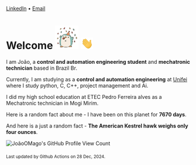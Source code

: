 [LinkedIn](https://www.linkedin.com/in/joão-pedro-gozzoli-b95641301/) &bull;
[Email](joaopedrogozzoli@gmail.com)

# Welcome <img src="happy.gif" height="64px" /> <img src="wave.gif" height="32px" />

I am João, a  **control and automation engineering student** and **mechatronic technician** based in Brazil Br.

Currently, I am studying as a **control and automation engineering** at [Unifei](https://unifei.edu.br) where I study python, C, C++, project management and Ai.

I did my high school education at ETEC Pedro Ferreira alves as a Mechatronic technician in Mogi Mirim.

Here is a random fact about me - I have been on this planet for **7670 days**.

And here is a just a random fact -  **The American Kestrel hawk weighs only four ounces**.

![JoãoOMago's GitHub Profile View Count](https://komarev.com/ghpvc/?username=JoaoOMago)

<sub>Last updated by Github Actions on 28 Dec, 2024.</sub>
